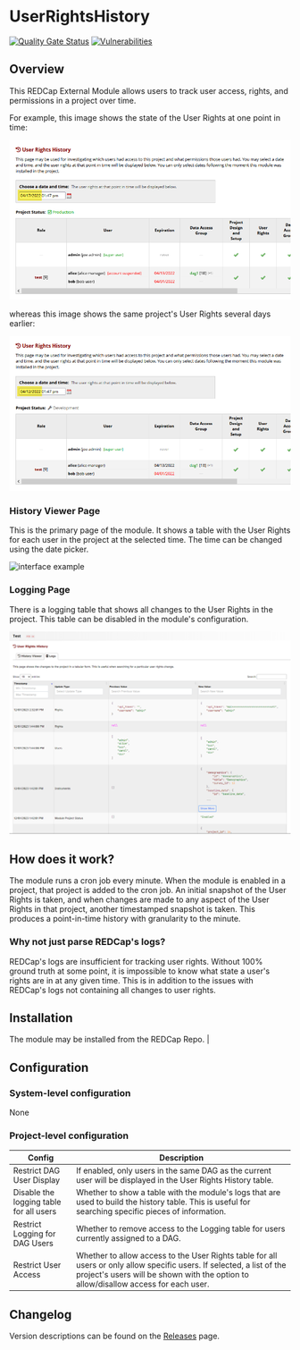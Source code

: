 # UserRightsHistory

[![Quality Gate Status](https://sonarcloud.io/api/project_badges/measure?project=AndrewPoppe_UserRightsHistory&metric=alert_status)](https://sonarcloud.io/summary/new_code?id=AndrewPoppe_UserRightsHistory)
[![Vulnerabilities](https://sonarcloud.io/api/project_badges/measure?project=AndrewPoppe_UserRightsHistory&metric=vulnerabilities)](https://sonarcloud.io/summary/new_code?id=AndrewPoppe_UserRightsHistory)

## Overview
This REDCap External Module allows users to track user access, rights, and permissions in a project over time. 

For example, this image shows the state of the User Rights at one point in time:

![interface example](images/example_interface.png)

whereas this image shows the same project's User Rights several days earlier:

![interface example](images/example_interface2.png)

### History Viewer Page

This is the primary page of the module. It shows a table with the User Rights for each user in the project at the selected time. The time can be changed using the date picker.

![interface example](images/interface.gif)

### Logging Page

There is a logging table that shows all changes to the User Rights in the project. This table can be disabled in the module's configuration.

![logging example](images/logging_page.png)

## How does it work?

The module runs a cron job every minute. When the module is enabled in a 
project, that project is added to the cron job. An initial snapshot of the User 
Rights is taken, and when changes are made to any aspect of the User Rights in 
that project, another timestamped snapshot is taken. This produces a 
point-in-time history with granularity to the minute. 

### Why not just parse REDCap's logs?

REDCap's logs are insufficient for tracking user rights. Without 100% ground truth at some point, it is impossible to know what state a user's rights are in at any given time. This is in addition to the issues with REDCap's logs not containing all changes to user rights.

## Installation
The module may be installed from the REDCap Repo.                        |

## Configuration

### System-level configuration

None

### Project-level configuration

| Config                                  | Description                                                                                                                                                                                                   |
| --------------------------------------- | ------------------------------------------------------------------------------------------------------------------------------------------------------------------------------------------------------------- |
| Restrict DAG User Display               | If enabled, only users in the same DAG as the current user will be displayed in the User Rights History table.                                                                                                |
| Disable the logging table for all users | Whether to show a table with the module's logs that are used to build the history table. This is useful for searching specific pieces of information.                                                         |
| Restrict Logging for DAG Users          | Whether to remove access to the Logging table for users currently assigned to a DAG.                                                                                                                          |
| Restrict User Access                    | Whether to allow access to the User Rights table for all users or only allow specific users. If selected, a list of the project's users will be shown with the option to allow/disallow access for each user. |

## Changelog

Version descriptions can be found on the [Releases](https://github.com/AndrewPoppe/UserRightsHistory/releases) page.